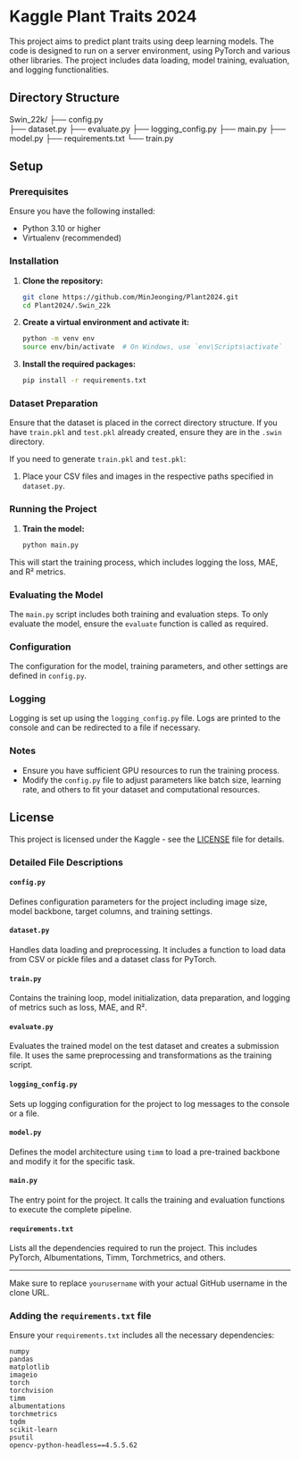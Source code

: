 # Kaggle Plant Traits 2024

This project aims to predict plant traits using deep learning models. The code is designed to run on a server environment, using PyTorch and various other libraries. The project includes data loading, model training, evaluation, and logging functionalities.

## Directory Structure

Swin_22k/
├── config.py \
├── dataset.py
├── evaluate.py
├── logging_config.py
├── main.py
├── model.py
├── requirements.txt
└── train.py


## Setup

### Prerequisites

Ensure you have the following installed:
- Python 3.10 or higher
- Virtualenv (recommended)

### Installation

1. **Clone the repository:**
    ```sh
    git clone https://github.com/MinJeonging/Plant2024.git
    cd Plant2024/.Swin_22k
    ```

2. **Create a virtual environment and activate it:**
    ```sh
    python -m venv env
    source env/bin/activate  # On Windows, use `env\Scripts\activate`
    ```

3. **Install the required packages:**
    ```sh
    pip install -r requirements.txt
    ```

### Dataset Preparation

Ensure that the dataset is placed in the correct directory structure. If you have `train.pkl` and `test.pkl` already created, ensure they are in the `.swin` directory.

If you need to generate `train.pkl` and `test.pkl`:
1. Place your CSV files and images in the respective paths specified in `dataset.py`.

### Running the Project

1. **Train the model:**
    ```sh
    python main.py
    ```

This will start the training process, which includes logging the loss, MAE, and R² metrics.

### Evaluating the Model

The `main.py` script includes both training and evaluation steps. To only evaluate the model, ensure the `evaluate` function is called as required.

### Configuration

The configuration for the model, training parameters, and other settings are defined in `config.py`.

### Logging

Logging is set up using the `logging_config.py` file. Logs are printed to the console and can be redirected to a file if necessary.

### Notes

- Ensure you have sufficient GPU resources to run the training process.
- Modify the `config.py` file to adjust parameters like batch size, learning rate, and others to fit your dataset and computational resources.

## License

This project is licensed under the Kaggle - see the [LICENSE](https://www.kaggle.com/competitions/planttraits2024) file for details.

### Detailed File Descriptions

#### `config.py`
Defines configuration parameters for the project including image size, model backbone, target columns, and training settings.

#### `dataset.py`
Handles data loading and preprocessing. It includes a function to load data from CSV or pickle files and a dataset class for PyTorch.

#### `train.py`
Contains the training loop, model initialization, data preparation, and logging of metrics such as loss, MAE, and R².

#### `evaluate.py`
Evaluates the trained model on the test dataset and creates a submission file. It uses the same preprocessing and transformations as the training script.

#### `logging_config.py`
Sets up logging configuration for the project to log messages to the console or a file.

#### `model.py`
Defines the model architecture using `timm` to load a pre-trained backbone and modify it for the specific task.

#### `main.py`
The entry point for the project. It calls the training and evaluation functions to execute the complete pipeline.

#### `requirements.txt`
Lists all the dependencies required to run the project. This includes PyTorch, Albumentations, Timm, Torchmetrics, and others.

---

Make sure to replace `yourusername` with your actual GitHub username in the clone URL.

### Adding the `requirements.txt` file
Ensure your `requirements.txt` includes all the necessary dependencies:

```plaintext
numpy
pandas
matplotlib
imageio
torch
torchvision
timm
albumentations
torchmetrics
tqdm
scikit-learn
psutil
opencv-python-headless==4.5.5.62

